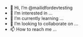 - 👋 Hi, I’m @mailidfordevtesting
- 👀 I’m interested in ...
- 🌱 I’m currently learning ...
- 💞️ I’m looking to collaborate on ...
- 📫 How to reach me ...

<!---
mailidfordevtesting/mailidfordevtesting is a ✨ special ✨ repository because its `README.md` (this file) appears on your GitHub profile.
You can click the Preview link to take a look at your changes.
--->

